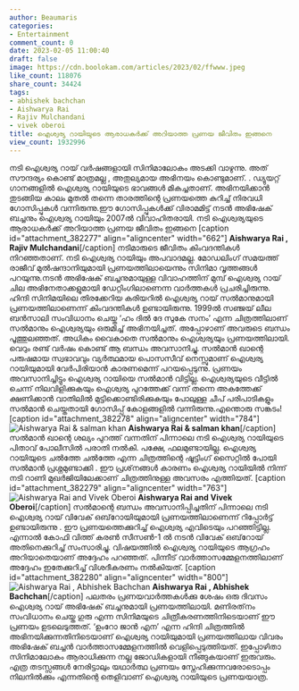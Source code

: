 ```yaml
---
author: Beaumaris
categories:
- Entertainment
comment_count: 0
date: 2023-02-05 11:00:40
draft: false
image: https://cdn.boolokam.com/articles/2023/02/ffwww.jpeg
like_count: 118076
share_count: 34424
tags:
- abhishek bachchan
- Aishwarya Rai
- Rajiv Mulchandani
- vivek oberoi
title: ഐശ്വര്യ റായിയുടെ ആരാധകർക്ക് അറിയാത്ത പ്രണയ ജീവിതം ഇങ്ങനെ
view_count: 1932996
---
```


നടി ഐശ്വര്യ റായ് വർഷങ്ങളായി സിനിമാലോകം അടക്കി വാഴുന്നു. അത് സൗന്ദര്യം കൊണ്ട് മാത്രമല്ല , അതുല്യമായ അഭിനയം കൊണ്ടുമാണ്. . ഡ്യുയറ്റ് ഗാനങ്ങളിൽ ഐശ്വര്യ റായിയുടെ ഭാവങ്ങൾ മികച്ചതാണ്. അഭിനയിക്കാൻ തുടങ്ങിയ കാലം മുതൽ തന്നെ താരത്തിന്റെ പ്രണയത്തെ കുറിച്ച് നിരവധി ഗോസിപ്പുകൾ വന്നിരുന്നു.ഈ ഗോസിപ്പുകൾക്ക് വിരാമമിട്ട് നടൻ അഭിഷേക് ബച്ചനും ഐശ്വര്യ റായിയും 2007ൽ വിവാഹിതരായി. നടി ഐശ്വര്യയുടെ ആരാധകർക്ക് അറിയാത്ത പ്രണയ ജീവിതം ഇങ്ങനെ [caption id="attachment_382277" align="aligncenter" width="662"] **Aishwarya Rai , Rajiv Mulchandani**[/caption] നടിമാരുടെ ജീവിതം കിംവദന്തികൾ നിറഞ്ഞതാണ്. നടി ഐശ്വര്യ റായിയും അപവാദമല്ല. മോഡലിംഗ് സമയത്ത് രാജീവ് മുൽഷന്ദാനിയുമായി പ്രണയത്തിലായെന്നും സിനിമാ വൃത്തങ്ങൾ പറയുന്നു.നടൻ അഭിഷേക് ബച്ചനുമായുള്ള വിവാഹത്തിന് മുമ്പ് ഐശ്വര്യ റായ് ചില അഭിനേതാക്കളുമായി ഡേറ്റിംഗിലാണെന്ന വാർത്തകൾ പ്രചരിച്ചിരുന്നു. ഹിന്ദി സിനിമയിലെ തിരക്കേറിയ കരിയറിൽ ഐശ്വര്യ റായ് സൽമാനുമായി പ്രണയത്തിലാണെന്ന് കിംവദന്തികൾ ഉണ്ടായിരുന്നു. 1999ൽ സഞ്ജയ് ലീല ബൻസാലി സംവിധാനം ചെയ്ത ‘ഹം ദിൽ ദേ സുകേ സനം’ എന്ന ചിത്രത്തിലാണ് സൽമാനും ഐശ്വര്യയും ഒരുമിച്ച് അഭിനയിച്ചത്. അപ്പോഴാണ് അവരുടെ ബന്ധം പൂത്തുലഞ്ഞത്. അധികം വൈകാതെ സൽമാനും ഐശ്വര്യയും പ്രണയത്തിലായി. വെറും രണ്ട് വർഷം കൊണ്ട് ആ ബന്ധം അവസാനിച്ചു. സൽമാൻ ഖാന്റെ പരുഷമായ സ്വഭാവവും വ്യർത്ഥമായ പൊസസീവ് നെസ്സുമാണ് ഐശ്വര്യ റായിയുമായി വേർപിരിയാൻ കാരണമെന്ന് പറയപ്പെടുന്നു. പ്രണയം അവസാനിച്ചിട്ടും ഐശ്വര്യ റായിയെ സൽമാൻ വിട്ടില്ല. ഐശ്വര്യയുടെ വീട്ടിൽ ചെന്ന് നിലവിളിക്കുകയും ഐശ്വര്യ പുറത്തേക്ക് വന്ന് തന്നെ അകത്തേക്ക് ക്ഷണിക്കാൻ വാതിലിൽ മുട്ടിക്കൊണ്ടിരിക്കുകയും പോലുള്ള ചീപ് പരിപാടികളും സൽമാൻ ചെയ്തതായി ഗോസിപ്പ് കോളങ്ങളിൽ വന്നിരുന്നു.എന്തൊരു സങ്കടം! [caption id="attachment_382278" align="aligncenter" width="784"]![ Aishwarya Rai & salman khan](https://cdn.boolokam.com/articles/2023/02/ffwww.jpeg) **Aishwarya Rai & salman khan**[/caption] സൽമാൻ ഖാന്റെ ശല്യം പുറത്ത് വന്നതിന് പിന്നാലെ നടി ഐശ്വര്യ റായിയുടെ പിതാവ് പോലീസിൽ പരാതി നൽകി. പക്ഷേ, ഫലമുണ്ടായില്ല. ഐശ്വര്യ റായിയുടെ ചൽത്തേ ചൽത്തേ എന്ന ചിത്രത്തിന്റെ ഷൂട്ടിംഗ് സൈറ്റിൽ പോയി സൽമാൻ പ്രശ്നമുണ്ടാക്കി . ഈ പ്രശ്‌നങ്ങൾ കാരണം ഐശ്വര്യ റായിയിൽ നിന്ന് നടി റാണി മുഖർജിയിലേക്കാണ് ചിത്രത്തിനുള്ള അവസരം എത്തിയത്. [caption id="attachment_382279" align="aligncenter" width="763"]![ Aishwarya Rai and Vivek Oberoi](https://cdn.boolokam.com/articles/2023/02/dqdqddf.jpg) **Aishwarya Rai and Vivek Oberoi**[/caption] സൽമാന്റെ ബന്ധം അവസാനിപ്പിച്ചതിന് പിന്നാലെ നടി ഐശ്വര്യ റായ് വിവേക് ​​ഒബ്‌റോയിയുമായി പ്രണയത്തിലാണെന്ന് റിപ്പോർട്ട് ഉണ്ടായിരുന്നു . ഈ പ്രണയത്തെക്കുറിച്ച് ഐശ്വര്യ എവിടെയും പറഞ്ഞിട്ടില്ല. എന്നാൽ കോഫി വിത്ത് കരൺ സീസൺ-1 ൽ നടൻ വിവേക് ​​ഒബ്‌റോയ് അതിനെക്കുറിച്ച് സംസാരിച്ചു. വിഷയത്തിൽ ഐശ്വര്യ റായിയുടെ ആഗ്രഹം അറിയാതെയാണ് അദ്ദേഹം പറഞ്ഞത്. പിന്നീട് വാർത്താസമ്മേളനത്തിലാണ് അദ്ദേഹം ഇതേക്കുറിച്ച് വിശദീകരണം നൽകിയത്. [caption id="attachment_382280" align="aligncenter" width="800"]![Aishwarya Rai , Abhishek Bachchan](https://cdn.boolokam.com/articles/2023/02/dwddd-1024x569.jpg) **Aishwarya Rai , Abhishek Bachchan**[/caption] പലതരം പ്രണയവാർത്തകൾക്കു ശേഷം ഒരു ദിവസം ഐശ്വര്യ റായ് അഭിഷേക് ബച്ചനുമായി പ്രണയത്തിലായി. മണിരത്‌നം സംവിധാനം ചെയ്ത ഗുരു എന്ന സിനിമയുടെ ചിത്രീകരണത്തിനിടെയാണ് ഈ പ്രണയം ഉടലെടുത്തത്. ‘ഉംറോ ജാൻ എന’ എന്ന ഹിന്ദി ചിത്രത്തിൽ അഭിനയിക്കുന്നതിനിടെയാണ് ഐശ്വര്യ റായിയുമായി പ്രണയത്തിലായ വിവരം അഭിഷേക് ബച്ചൻ വാർത്താസമ്മേളനത്തിൽ വെളിപ്പെടുത്തിയത്. ഇപ്പോഴിതാ സിനിമാലോകം ആരാധിക്കുന്ന നല്ല ജോഡികളായി നീങ്ങുകയാണ് ഇരുവരും. എത്ര തടസ്സങ്ങൾ നേരിട്ടാലും യഥാർത്ഥ പ്രണയം സ്നേഹിക്കുന്നവരോടൊപ്പം നിലനിൽക്കും എന്നതിന്റെ തെളിവാണ് ഐശ്വര്യ റായിയുടെ പ്രണയയാത്ര.